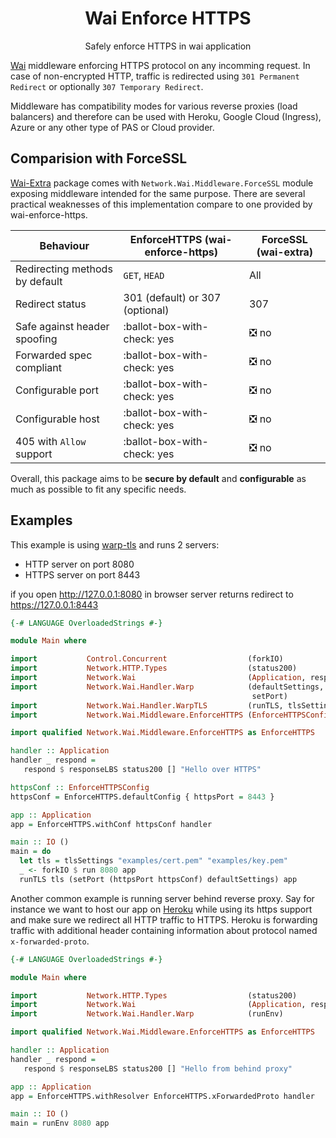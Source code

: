 <div align="center">
    <h1>Wai Enforce HTTPS</h1>
    <p>Safely enforce HTTPS in wai application</p>
</div>

[Wai](https://hackage.haskell.org/package/wai) middleware enforcing HTTPS protocol on any incomming request.
In case of non-encrypted HTTP, traffic is redirected using `301 Permanent Redirect`
or optionally `307 Temporary Redirect`.

Middleware has compatibility modes for various reverse proxies (load balancers) and therefore can be used
with Heroku, Google Cloud (Ingress), Azure or any other type of PAS or Cloud provider.

## Comparision with ForceSSL

[Wai-Extra](https://hackage.haskell.org/package/wai-extra-3.0.24.3/docs/Network-Wai-Middleware-ForceSSL.html)
package comes with `Network.Wai.Middleware.ForceSSL` module exposing middleware intended for the same purpose.
There are several practical weaknesses of this implementation compare to one provided by wai-enforce-https.

| Behaviour                      | EnforceHTTPS (wai-enforce-https) | ForceSSL (wai-extra)             |
|--------------------------------|----------------------------------|----------------------------------|
| Redirecting methods by default | `GET`, `HEAD`                    | All                              |
| Redirect status                | 301 (default) or 307 (optional)  | 307                              |
| Safe against header spoofing   | :ballot-box-with-check: yes      | :negative_squared_cross_mark: no |
| Forwarded spec compliant       | :ballot-box-with-check: yes      | :negative_squared_cross_mark: no |
| Configurable port              | :ballot-box-with-check: yes      | :negative_squared_cross_mark: no |
| Configurable host              | :ballot-box-with-check: yes      | :negative_squared_cross_mark: no |
| 405 with `Allow` support       | :ballot-box-with-check: yes      | :negative_squared_cross_mark: no |

Overall, this package aims to be **secure by default** and **configurable** as much as possible
to fit any specific needs.

## Examples

This example is using [warp-tls](https://hackage.haskell.org/package/warp-tls)
and runs 2 servers:

- HTTP server on port 8080
- HTTPS server on port 8443

if you open http://127.0.0.1:8080 in browser server returns redirect
to https://127.0.0.1:8443

```haskell
{-# LANGUAGE OverloadedStrings #-}

module Main where

import           Control.Concurrent                  (forkIO)
import           Network.HTTP.Types                  (status200)
import           Network.Wai                         (Application, responseLBS)
import           Network.Wai.Handler.Warp            (defaultSettings, run,
                                                      setPort)
import           Network.Wai.Handler.WarpTLS         (runTLS, tlsSettings)
import           Network.Wai.Middleware.EnforceHTTPS (EnforceHTTPSConfig (..))

import qualified Network.Wai.Middleware.EnforceHTTPS as EnforceHTTPS

handler :: Application
handler _ respond =
   respond $ responseLBS status200 [] "Hello over HTTPS"

httpsConf :: EnforceHTTPSConfig
httpsConf = EnforceHTTPS.defaultConfig { httpsPort = 8443 }

app :: Application
app = EnforceHTTPS.withConf httpsConf handler

main :: IO ()
main = do
  let tls = tlsSettings "examples/cert.pem" "examples/key.pem"
  _ <- forkIO $ run 8080 app
  runTLS tls (setPort (httpsPort httpsConf) defaultSettings) app
```

Another common example is running server behind reverse proxy.
Say for instance we want to host our app on [Heroku](https://heroku.com)
while using its https support and make sure we
redirect all HTTP traffic to HTTPS.
Heroku is forwarding traffic with additional header containing
information about protocol named `x-forwarded-proto`.

```haskell
{-# LANGUAGE OverloadedStrings #-}

module Main where

import           Network.HTTP.Types                  (status200)
import           Network.Wai                         (Application, responseLBS)
import           Network.Wai.Handler.Warp            (runEnv)

import qualified Network.Wai.Middleware.EnforceHTTPS as EnforceHTTPS

handler :: Application
handler _ respond =
   respond $ responseLBS status200 [] "Hello from behind proxy"

app :: Application
app = EnforceHTTPS.withResolver EnforceHTTPS.xForwardedProto handler

main :: IO ()
main = runEnv 8080 app
```
